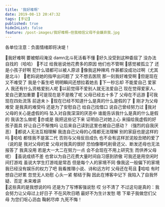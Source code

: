 ```yaml
---
title: '我好难啊'
date: 2019-08-13 20:47:32
tags: [手记]
published: true
hideInList: false
feature: /post-images/我好难啊—但我相信父母不会嫌弃我.jpg
---
```

各单位注意：负面情绪即将决堤！

<!-- more -->

🌱我好难啊 要被郁闷淹没 damn北斗死活看不懂
🌱好久没受到这种委屈了 没办法 自找的（哈哈）
🌱不过 给我爸说他花费多的原因 他们也不管啊
🌱感觉被孤立了 还是小孩子好啊 犯什么错都可以被人原谅
🌱像我这种辣鸡 作甚都没成功过啊（尤其是北斗）
🌱老妈说她的指甲出问题了 又不想去医院 那一刻我好难受啊
🌱但是现在又不难受了 我是个畜生吧 明明瞬间还想拉着她去
🌱下一秒忘却 不能爱自己 爱家人 我还有什么资格爱别人呢
🌱以前觉得不爱别人就无法爱自己 现在觉得爱家人、爱自己更加重要
🌱可是现在是不是晚了呢 父母已经五十多了 父母在不远游
🌱可我现在四处流荡 前途未卜
🌱现在已经不知道什么是真的什么是假的了
🌱 刚才为父母难受 是我真的难受吗 还是为了安慰自己 给自己找借口 说自己曾经努力过
🌱我对父母的关心是虚假的吗 坠入对自我深深的厌恶中 谁能告诉我什么是真的什么是假的 我该怎么做呢
🌱亦或是 我把这些记下来 证明自己对她上心 来描绘我虚假的好孩子面具 好让自己不惭愧吗 让后来自己读到这里也被自己感动？（强烈的自我厌恶）
🌱都说人无法互相理解 我连自己父母的心情都无法理解 别的家庭也是这样的吗
🌱哈哈 都怪我不是富二代 否则与父母反目成仇 也不会有这样淤泥般丑陋的爱了（说的是 我对父母的爱 父母对我真的很好 恐怕像哪吒削骨还父、断发还母也无法报答了 我真没用 若是大一大二在努力一点 会不会现在不用上研究生 而供养父母呢）
🌱虽说成绩不差 也曾以为自己花费大量时间自习感到骄傲 可我还是用空闲时间打游戏 虽说大学生打游戏是常态 但是每个人的家境不同 像我这一般偏下的家境 我已经没有娱乐的权力了吧 我看推理小说、诗和远方时 父母还在苟且
🌱哈哈  有时想自己好累 忽觉无人劝慰 心头一紧 郁结于胸 因此在博客中记下 我陷入了自我怀疑、否定 未来难讲  
🌱这些真的是我想说的吗 还是为了写博客强说愁 哎 分不清了 不过这句是真的：我会努力让父母过上好日子 不在风吹日晒 最好不为生计发愁 嗯 下辈子我做您们父母 为您们呕心沥血 鞠躬尽瘁 九死不悔！
